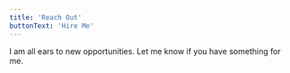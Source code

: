 ```yaml
---
title: 'Reach Out'
buttonText: 'Hire Me'
---
```


I am all ears to new opportunities. Let me know if you have something for me.
